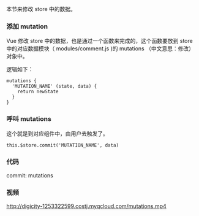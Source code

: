本节来修改 store 中的数据。

### 添加 mutation

Vue 修改 store 中的数据，也是通过一个函数来完成的，这个函数要放到 store 中的对应数据模块（ modules/comment.js )的 mutations （中文意思：修改）对象中。

逻辑如下：
```
mutations {
  'MUTATION_NAME' (state, data) {
    return newState
  }
}
```

### 呼叫 mutations

这个就是到对应组件中，由用户去触发了。
```
this.$store.commit('MUTATION_NAME', data)
```

### 代码

commit: mutations

### 视频

http://digicity-1253322599.costj.myqcloud.com/mutations.mp4
